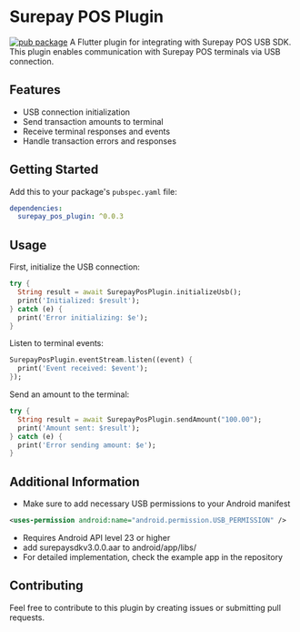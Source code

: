# Surepay POS Plugin

[![pub package](https://img.shields.io/pub/v/surepay_pos_plugin.svg)](https://pub.dev/packages/surepay_pos_plugin)
A Flutter plugin for integrating with Surepay POS USB SDK. This plugin enables communication with Surepay POS terminals via USB connection.

## Features

* USB connection initialization
* Send transaction amounts to terminal
* Receive terminal responses and events
* Handle transaction errors and responses

## Getting Started

Add this to your package's `pubspec.yaml` file:

```yaml
dependencies:
  surepay_pos_plugin: ^0.0.3
```

## Usage

First, initialize the USB connection:

```dart
try {
  String result = await SurepayPosPlugin.initializeUsb();
  print('Initialized: $result');
} catch (e) {
  print('Error initializing: $e');
}
```

Listen to terminal events:

```dart
SurepayPosPlugin.eventStream.listen((event) {
  print('Event received: $event');
});
```

Send an amount to the terminal:

```dart
try {
  String result = await SurepayPosPlugin.sendAmount("100.00");
  print('Amount sent: $result');
} catch (e) {
  print('Error sending amount: $e');
}
```

## Additional Information

* Make sure to add necessary USB permissions to your Android manifest

```XML
<uses-permission android:name="android.permission.USB_PERMISSION" />
```
* Requires Android API level 23 or higher
* add surepaysdkv3.0.0.aar to android/app/libs/
* For detailed implementation, check the example app in the repository

## Contributing

Feel free to contribute to this plugin by creating issues or submitting pull requests.
